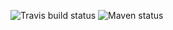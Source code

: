 ![Travis build status](https://travis-ci.org/pousse-cafe/pousse-cafe-pulsar.svg?branch=master)
![Maven status](https://maven-badges.herokuapp.com/maven-central/org.pousse-cafe-framework/pousse-cafe-pulsar/badge.svg)
